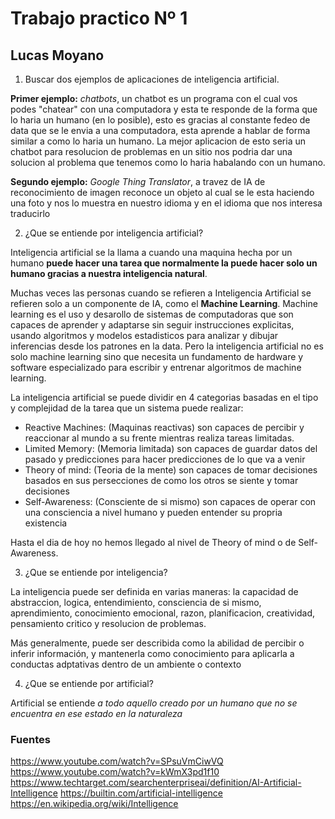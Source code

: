 # Trabajo practico Nº 1
## Lucas Moyano

1. Buscar dos ejemplos de aplicaciones de inteligencia artificial.

**Primer ejemplo:**
*chatbots*, un chatbot es un programa con el cual vos podes "chatear" con una computadora y esta te responde de la forma que lo haria un humano (en lo posible), esto es gracias al constante fedeo de data que se le envia a una computadora, esta aprende a hablar de forma similar a como lo haria un humano. La mejor aplicacion de esto seria un chatbot para resolucion de problemas en un sitio nos podria dar una solucion al problema que tenemos como lo haria habalando con un humano.

**Segundo ejemplo:**
*Google Thing Translator*, a travez de IA de reconocimiento de imagen reconoce un objeto al cual se le esta haciendo una foto y nos lo muestra en nuestro idioma y en el idioma que nos interesa traducirlo

2. ¿Que se entiende por inteligencia artificial?

Inteligencia artificial se la llama a cuando una maquina hecha por un humano **puede hacer una tarea que normalmente la puede hacer solo un humano gracias a nuestra inteligencia natural**.

Muchas veces las personas cuando se refieren a Inteligencia Artificial se refieren solo a un componente de IA, como el **Machine Learning**. Machine learning es el uso y desarollo de sistemas de computadoras que son capaces de aprender y adaptarse sin seguir instrucciones explicitas, usando algoritmos y modelos estadisticos para analizar y dibujar inferencias desde los patrones en la data.
Pero la inteligencia artificial no es solo machine learning sino que necesita un fundamento de hardware y software especializado para escribir y entrenar algoritmos de machine learning.

La inteligencia artificial se puede dividir en 4 categorias basadas en el tipo y complejidad de la tarea que un sistema puede realizar:
- Reactive Machines: (Maquinas reactivas) son capaces de percibir y reaccionar al mundo a su frente mientras realiza tareas limitadas.
- Limited Memory: (Memoria limitada) son capaces de guardar datos del pasado y predicciones para hacer predicciones de lo que va a venir
- Theory of mind: (Teoria de la mente) son capaces de tomar decisiones basados en sus persecciones de como los otros se siente y tomar decisiones
- Self-Awareness: (Consciente de si mismo) son capaces de operar con una consciencia a nivel humano y pueden entender su propria existencia

Hasta el dia de hoy no hemos llegado al nivel de Theory of mind o de Self-Awareness.

3. ¿Que se entiende por inteligencia?

La inteligencia puede ser definida en varias maneras: la capacidad de abstraccion, logica, entendimiento, consciencia de si mismo, aprendimiento, conocimiento emocional, razon, planificacion, creatividad, pensamiento critico y resolucion de problemas.

Más generalmente, puede ser describida como la abilidad de percibir o inferir información, y mantenerla como conocimiento para aplicarla a conductas adptativas dentro de un ambiente o contexto

4. ¿Que se entiende por artificial?

Artificial se entiende *a todo aquello creado por un humano que no se encuentra en ese estado en la naturaleza*

### Fuentes

https://www.youtube.com/watch?v=SPsuVmCiwVQ
https://www.youtube.com/watch?v=kWmX3pd1f10
https://www.techtarget.com/searchenterpriseai/definition/AI-Artificial-Intelligence
https://builtin.com/artificial-intelligence
https://en.wikipedia.org/wiki/Intelligence
